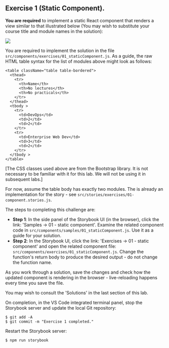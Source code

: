 ## Exercise 1 (Static Component).

__You are required__ to implement a static React component that renders a view similar to that illustrated below (You may wish to substitute your course title and module names in the solution):

![][exercise1]

You are required to implement the solution in the file `src/components/exercises/01_staticComponent.js`. As a guide, the raw HTML table syntax for the list of modules above might look as follows:
~~~
<table className="table table-bordered">
  <thead>
    <tr>
      <th>Name</th>
      <th>No lectures</th>
      <th>No practicals</th>
    </tr>
  </thead>
  <tbody >
    <tr>
      <td>DevOps</td>
      <td>2</td>
      <td>2</td>
    </tr>
    <tr>
      <td>Enterprise Web Dev</td>
      <td>3</td>
      <td>2</td>
    </tr>
  </tbody >
</table>
~~~
[The CSS classes used above are from the Bootstrap library. It is not necessary to be familiar with it for this lab. We will not be using it in subsequent labs.]

For now, assume the table body has exactly two modules. The is already an implementation for the story - see `src/stories/exercises/01-component.stories.js`.

The steps to completing this challenge are:

+ __Step 1__: In the side panel of the Storybook UI (in the browser), click the link: 'Samples -> 01 - static component'. Examine the related component code in `src/components/samples/01_staticComponent.js`. Use it as a guide for your solution.
+ __Step 2__: In the Storybook UI, click the link: 'Exercises -> 01 - static component' and open the related component file: `src/components/exercises/01_staticComponent.js`. Change the function's return body to produce the desired output - do not change the function name. 

As you work through a solution, save the changes and check how the updated component is rendering in the browser - live-reloading happens every time you save the file. 

You may wish to consult the 'Solutions' in the last section of this lab.

On completion, in the VS Code integrated terminal panel, stop the Storybook server and update the local Git repository:
~~~
$ git add -A
$ git commit -m "Exercise 1 completed."
~~~
Restart the Storybook server:
~~~
$ npm run storybook
~~~

[exercise1]: ./img/exercise1.png      
